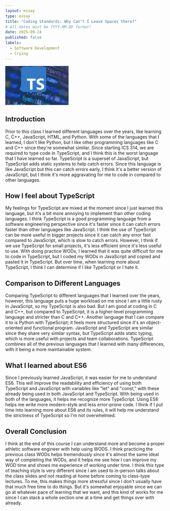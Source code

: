 ```yaml
---
layout: essay
type: essay
title: "Coding Standards: Why Can’t I Leave Spaces there?"
# All dates must be YYYY-MM-DD format!
date: 2025-09-24
published: false
labels:
  - Software Development
  - Crying 
---
```


<img width="200px" class="rounded float-start pe-4" src="../img/typescriptIMG.jpeg">

## Introduction

Prior to this class I learned different languages over the years, like learning C, C++, JavaScript, HTML, and Python. With some of the languages that I learned, I don't like Python, but I like other programming languages like C and C++ since they're somewhat similar. Since starting ICS 314, we are required to type code in TypeScript, and I think this is the worst language that I have learned so far. TypeScript is a superset of JavaScript, but TypeScript adds static systems to help catch errors. Since this language is like JavaScript but this can catch errors early, I think it's a better version of JavaScript, but I think it's more aggravating for me to code in compared to other languages.

## How I feel about TypeScript

My feelings for TypeScript are mixed at the moment since I just learned this language, but it's a bit more annoying to implement than other coding languages. I think TypeScript is a good programming language from a software engineering perspective since it's faster since it can catch errors faster than other languages like JavaScript. I think the use of TypeScript can be more useful in bigger projects since it can catch any error fast compared to JavaScript, which is slow to catch errors. However, I think if we use TypeScript for small projects, it's less efficient since it's less useful to use. With doing practice WODs, I learned that it was quite difficult for me to code in TypeScript, but I coded my WODs in JavaScript and copied and pasted it in TypeScript. But over time, when learning more about TypeScript, I think I can determine if I like TypeScript or I hate it. 

## Comparison to Different Languages

Comparing TypeScript to different languages that I learned over the years, however, this language puts a huge workload on me since I am a little rusty in JavaScript, so my TypeScript is also bad. But I am good at coding in C and C++, but compared to TypeScript, it is a higher-level programming language and stricter than C and C++. Another language that I can compare it to is Python with TypeScript; it feels more structured since it's an object-oriented and functional program. JavaScript and TypeScript are similar since they share very similar syntax, but TypeScript adds static typing, which is more useful with projects and team collaborations. TypeScript combines all of the previous languages that I learned with many differences, with it being a more maintainable system. 

## What I learned about ES6

Since I previously learned JavaScript, it was easier for me to understand ES6. This will improve the readability and efficiency of using both TypeScript and JavaScript with variables like "let" and "const," with these already being used in both JavaScript and TypeScript. With being used in both of the languages, it helps me recognize more TypeScript. Using ES6 helps me write more modern-style and less error-prone code. I think if I put time into learning more about ES6 and its rules, it will help me understand the strictness of TypeScript so I'm not overwhelmed.

## Overall Conclusion 

I think at the end of this course I can understand more and become a proper athletic software engineer with help using WODS. I think practicing the previous class WODs helps tremendously since it's almost the same ideal way of completing the WODs, and it helps me see how I can improve my WOD time and shows me experience of working under time. I think this type of teaching style is very different since I am used to in-person talks about the class slides and not reading at home before coming to class-type lectures. To me, this makes things more stressful since I don't usually have that much free time to do things. But it's somewhat enjoyable since we can go at whatever pace of learning that we want, and this kind of works for me since I can stack a whole section one at a time and get things over with already.

